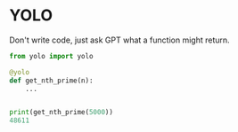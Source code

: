 # YOLO

Don't write code, just ask GPT what a function might return.


```python
from yolo import yolo

@yolo
def get_nth_prime(n):
    ...


print(get_nth_prime(5000))
48611
```